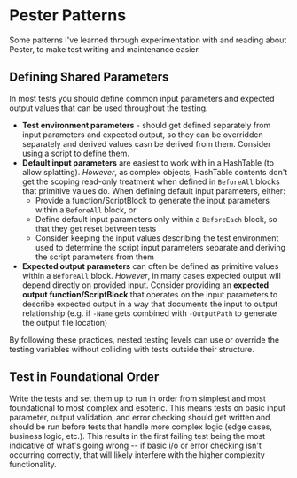 # Pester Patterns
Some patterns I've learned through experimentation with and reading about Pester, to make test writing and maintenance easier.

## Defining Shared Parameters
In most tests you should define common input parameters and expected output values that can be used throughout the testing.

- **Test environment parameters** - should get defined separately from input parameters and expected output, so they can be overridden separately and derived values casn be derived from them. Consider using a script to define them.
- **Default input parameters** are easiest to work with in a HashTable (to allow splatting). *However*, as complex objects, HashTable contents don't get the scoping read-only treatment when defined in `BeforeAll` blocks that primitive values do. When defining default input parameters, either:
    + Provide a function/ScriptBlock to generate the input parameters within a `BeforeAll` block, or
    + Define default input parameters only within a `BeforeEach` block, so that they get reset between tests
    + Consider keeping the input values describing the test environment used to determine the script input parameters separate and deriving the script parameters from them
- **Expected output parameters** can often be defined as primitive values within a `BeforeAll` block. *However*, in many cases expected output will depend directly on provided input. Consider providing an **expected output function/ScriptBlock** that operates on the input parameters to describe expected output in a way that documents the input to output relationship (e.g. if `-Name` gets combined with `-OutputPath` to generate the output file location)

By following these practices, nested testing levels can use or override the testing variables without colliding with tests outside their structure.

## Test in Foundational Order
Write the tests and set them up to run in order from simplest and most foundational to most complex and esoteric. This means tests on basic input parameter, output validation, and error checking should get written and should be run before tests that handle more complex logic (edge cases, business logic, etc.). This results in the first failing test being the most indicative of what's going wrong -- if basic i/o or error checking isn't occurring correctly, that will likely interfere with the higher complexity functionality.